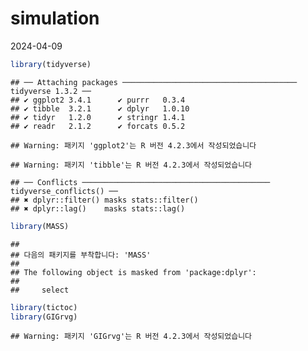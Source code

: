 simulation
================
2024-04-09

``` r
library(tidyverse)
```

    ## ── Attaching packages ─────────────────────────────────────── tidyverse 1.3.2 ──
    ## ✔ ggplot2 3.4.1      ✔ purrr   0.3.4 
    ## ✔ tibble  3.2.1      ✔ dplyr   1.0.10
    ## ✔ tidyr   1.2.0      ✔ stringr 1.4.1 
    ## ✔ readr   2.1.2      ✔ forcats 0.5.2

    ## Warning: 패키지 'ggplot2'는 R 버전 4.2.3에서 작성되었습니다

    ## Warning: 패키지 'tibble'는 R 버전 4.2.3에서 작성되었습니다

    ## ── Conflicts ────────────────────────────────────────── tidyverse_conflicts() ──
    ## ✖ dplyr::filter() masks stats::filter()
    ## ✖ dplyr::lag()    masks stats::lag()

``` r
library(MASS)
```

    ## 
    ## 다음의 패키지를 부착합니다: 'MASS'
    ## 
    ## The following object is masked from 'package:dplyr':
    ## 
    ##     select

``` r
library(tictoc)
library(GIGrvg)
```

    ## Warning: 패키지 'GIGrvg'는 R 버전 4.2.3에서 작성되었습니다
